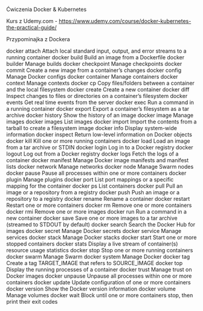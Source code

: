 Ćwiczenia Docker & Kubernetes

Kurs z Udemy.com - https://www.udemy.com/course/docker-kubernetes-the-practical-guide/

Przypominajka z Dockera 

docker attach	  		Attach local standard input, output, and error streams to a running container
docker build	  		Build an image from a Dockerfile
docker builder	  		Manage builds
docker checkpoint	  	Manage checkpoints
docker commit	  		Create a new image from a container’s changes
docker config	  		Manage Docker configs
docker container	  	Manage containers
docker context	  		Manage contexts
docker cp	  			Copy files/folders between a container and the local filesystem
docker create	  		Create a new container
docker diff	  			Inspect changes to files or directories on a container’s filesystem
docker events	  		Get real time events from the server
docker exec	  			Run a command in a running container
docker export	  		Export a container’s filesystem as a tar archive
docker history	  		Show the history of an image
docker image	  		Manage images
docker images	    	List images
docker import	    	Import the contents from a tarball to create a filesystem image
docker info	    		Display system-wide information
docker inspect			Return low-level information on Docker objects
docker kill				Kill one or more running containers
docker load				Load an image from a tar archive or STDIN
docker login			Log in to a Docker registry
docker logout			Log out from a Docker registry
docker logs				Fetch the logs of a container
docker manifest			Manage Docker image manifests and manifest lists
docker network			Manage networks
docker node				Manage Swarm nodes
docker pause			Pause all processes within one or more containers
docker plugin			Manage plugins
docker port				List port mappings or a specific mapping for the container
docker ps				List containers
docker pull				Pull an image or a repository from a registry
docker push				Push an image or a repository to a registry
docker rename			Rename a container
docker restart			Restart one or more containers
docker rm				Remove one or more containers
docker rmi				Remove one or more images
docker run				Run a command in a new container
docker save				Save one or more images to a tar archive (streamed to STDOUT by default)
docker search			Search the Docker Hub for images
docker secret			Manage Docker secrets
docker service			Manage services
docker stack			Manage Docker stacks
docker start			Start one or more stopped containers
docker stats			Display a live stream of container(s) resource usage statistics
docker stop				Stop one or more running containers
docker swarm			Manage Swarm
docker system			Manage Docker
docker tag				Create a tag TARGET_IMAGE that refers to SOURCE_IMAGE
docker top				Display the running processes of a container
docker trust			Manage trust on Docker images
docker unpause			Unpause all processes within one or more containers
docker update			Update configuration of one or more containers
docker version			Show the Docker version information
docker volume			Manage volumes
docker wait				Block until one or more containers stop, then print their exit codes


